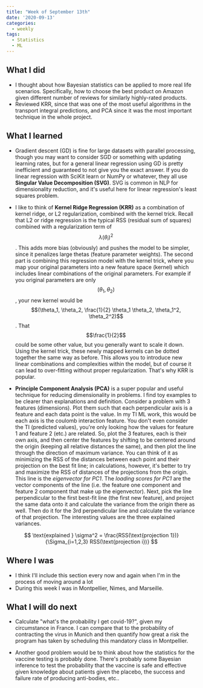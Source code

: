 ```yaml
---
title: "Week of September 13th"
date: '2020-09-13'
categories:
  - weekly
tags:
  - Statistics
  - ML
---
```


## What I did

- I thought about how Bayesian statistics can be applied to more real life scenarios. Specifically, how to choose the best product on Amazon given different number of reviews for similarly highly-rated products.
- Reviewed KRR, since that was one of the most useful algorithms in the transport integral predictions, and PCA since it was the most important technique in the whole project.

## What I learned

- Gradient descent (GD) is fine for large datasets with parallel processing, though you may want to consider SGD or something with updating learning rates, but for a general linear regression using GD is pretty inefficient and guaranteed to not give you the exact answer. If you do linear regression with SciKit learn or NumPy or whatever, they all use **Singular Value Decomposition (SVG)**. SVG is common in NLP for dimensionality reduction, and it's useful here for linear regression's least squares problem.

- I like to think of **Kernel Ridge Regression (KRR)** as a combination of kernel ridge, or L2 regularization, combined with the kernel trick. Recall that L2 or ridge regression is the typical RSS (residual sum of squares) combined with a regularization term of $$\lambda(\theta_i)^2$$. This adds more bias (obviously) and pushes the model to be simpler, since it penalizes large thetas (feature parameter weights). The second part is combining this regression model with the kernel trick, where you map your original parameters into a new feature space (kernel) which includes linear combinations of the original parameters. For example if you original parameters are only $$(\theta_1, \theta_2)$$, your new kernel would be $$(\theta_1, \theta_2, \frac{1}{2} \theta_1 \theta_2, \theta_1^2, \theta_2^2)$$. That $$\frac{1}{2}$$ could be some other value, but you generally want to scale it down. Using the kernel trick, these newly mapped kernels can be dotted together the same way as before. This allows you to introduce new linear combinations and complexities within the model, but of course it can lead to over-fitting without proper regularization. That's why KRR is popular.

- **Principle Component Analysis (PCA)** is a super popular and useful technique for reducing dimensionality in problems. I find toy examples to be clearer than explanations and definition. Consider a problem with 3 features (dimensions). Plot them such that each perpendicular axis is a feature and each data point is the value. In my TI ML work, this would be each axis is the coulomb interaction feature. You don't even consider the TI (predicted values), you're only looking how the values for feature 1 and feature 2 (etc.) are related. So, plot the 3 features, each is their own axis, and then center the features by shifting to be centered around the origin (keeping all relative distances the same), and then plot the line through the direction of maximum variance. You can think of it as minimizing the RSS of the distances between each point and their projection on the best fit line; in calculations, however, it's better to try and maximize the RSS of distances of the projections from the origin. This line is the *eigenvector for PC1*. The *loading scores for PC1* are the vector components of the line (i.e. the feature one component and feature 2 component that make up the eigenvector). Next, pick the line perpendicular to the first best-fit line (the first new feature), and project the same data onto it and calculate the variance from the origin there as well. Then do it for the 3rd perpendicular line and calculate the variance of that projection. The interesting values are the three explained variances.

$$
\text{explained } \sigma^2 = \frac{RSS(\text{projection 1})}{\Sigma_{i=1,2,3} RSS(\text{projection i})}
$$

## Where I was

- I think I'll include this section every now and again when I'm in the process of moving around a lot
- During this week I was in Montpellier, Nimes, and Marseille.

## What I will do next

- Calculate "what's the probability I get covid-19?", given my circumstance in France. I can compare that to the probability of contracting the virus in Munich and then quantify how great a risk the program has taken by scheduling this mandatory class in Montpellier.

- Another good problem would be to think about how the statistics for the vaccine testing is probably done. There's probably some Bayesian inference to test the probability that the vaccine is safe and effective given knowledge about patients given the placebo, the success and failure rate of producing anti-bodies, etc..
